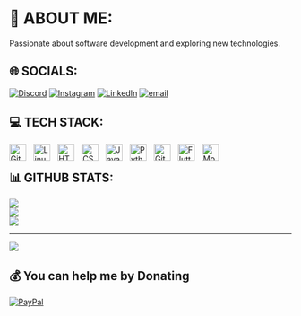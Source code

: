 # 💫 ABOUT ME:
Passionate about software development and exploring new technologies.



## 🌐 SOCIALS:
[![Discord](https://img.shields.io/badge/Discord-%237289DA.svg?logo=discord&logoColor=white)](https://discord.gg/https://discord.gg/Uhyk9eyY) [![Instagram](https://img.shields.io/badge/Instagram-%23E4405F.svg?logo=Instagram&logoColor=white)](https://instagram.com/muhammed_soomar) [![LinkedIn](https://img.shields.io/badge/LinkedIn-%230077B5.svg?logo=linkedin&logoColor=white)](https://linkedin.com/in/muhammed-soomar-6916272b7) [![email](https://img.shields.io/badge/Email-D14836?logo=gmail&logoColor=white)](mailto:soomar.m3@gmail.com) 


## 💻 TECH STACK:

<img align="left" alt="Git" width="30px" style="padding-right:10px;" src="https://cdn.jsdelivr.net/gh/devicons/devicon/icons/git/git-original.svg" />
<img align="left" alt="Linux" width="30px" style="padding-right:10px;" src="https://cdn.jsdelivr.net/gh/devicons/devicon/icons/linux/linux-original.svg" />
<img align="left" alt="HTML" width="30px" style="padding-right:10px;" src="https://cdn.jsdelivr.net/gh/devicons/devicon/icons/html5/html5-plain.svg" />
<img align="left" alt="CSS" width="30px" style="padding-right:10px;" src="https://cdn.jsdelivr.net/gh/devicons/devicon/icons/css3/css3-plain.svg" />
<img align="left" alt="JavaScript" width="30px" style="padding-right:10px;" src="https://cdn.jsdelivr.net/gh/devicons/devicon/icons/javascript/javascript-plain.svg" />
<img align="left" alt="Python" width="30px" style="padding-right:10px;" src="https://cdn.jsdelivr.net/gh/devicons/devicon/icons/python/python-plain.svg" />
<img align="left" alt="GitHub" width="30px" style="padding-right:10px;" src="https://cdn.jsdelivr.net/gh/devicons/devicon/icons/github/github-original.svg" />
<img align="left" alt="Flutter" width="30px" style="padding-right:10px;" src="https://cdn.jsdelivr.net/gh/devicons/devicon@latest/icons/flutter/flutter-original.svg" />  
<img align="left" alt="MongoDB" width="30px" style="padding-right:10px;" src="https://cdn.jsdelivr.net/gh/devicons/devicon@latest/icons/mongodb/mongodb-original.svg" />
<br />


## 📊 GITHUB STATS:
![](https://github-readme-stats.vercel.app/api?username=4L13N-786&theme=radical&hide_border=false&include_all_commits=false&count_private=false)<br/>
![](https://nirzak-streak-stats.vercel.app/?user=4L13N-786&theme=radical&hide_border=false)<br/>
![](https://github-readme-stats.vercel.app/api/top-langs/?username=4L13N-786&theme=radical&hide_border=false&include_all_commits=true&count_private=false&layout=compact)

---
[![](https://visitcount.itsvg.in/api?id=4L13N-786&icon=0&color=0)](https://visitcount.itsvg.in)

  ## 💰 You can help me by Donating
  [![PayPal](https://img.shields.io/badge/PayPal-00457C?style=for-the-badge&logo=paypal&logoColor=white)](https://paypal.me/@4L13N) 

  
